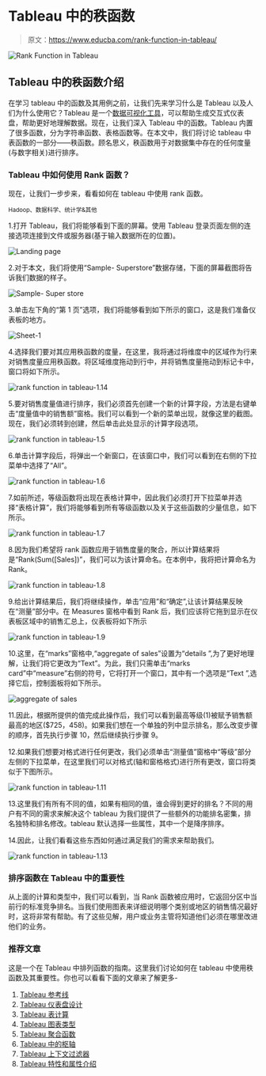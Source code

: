 # Tableau 中的秩函数

> 原文：<https://www.educba.com/rank-function-in-tableau/>

![Rank Function in Tableau](img/36063670d430335b028ac7b7c362eb2f.png)



## Tableau 中的秩函数介绍

在学习 tableau 中的函数及其用例之前，让我们先来学习什么是 Tableau 以及人们为什么使用它？Tableau 是一个[数据可视化工具](https://www.educba.com/data-visualization-tools/)，可以帮助生成交互式仪表盘，帮助更好地理解数据。现在，让我们深入 Tableau 中的函数。Tableau 内置了很多函数，分为字符串函数、表格函数等。在本文中，我们将讨论 tableau 中表函数的一部分——秩函数。顾名思义，秩函数用于对数据集中存在的任何度量(与数字相关)进行排序。

### Tableau 中如何使用 Rank 函数？

现在，让我们一步步来，看看如何在 tableau 中使用 rank 函数。

<small>Hadoop、数据科学、统计学&其他</small>

1.打开 Tableau，我们将能够看到下面的屏幕。使用 Tableau 登录页面左侧的连接选项连接到文件或服务器(基于输入数据所在的位置)。

![Landing page](img/b7bfceb8777da011a2cd1a320fc1b810.png)



2.对于本文，我们将使用“Sample- Superstore”数据存储，下面的屏幕截图将告诉我们数据的样子。

![Sample- Super store](img/260389fcc426e4b9fec72ee8f18d4047.png)



3.单击左下角的“第 1 页”选项，我们将能够看到如下所示的窗口，这是我们准备仪表板的地方。

![Sheet-1](img/6c5cf10be4f2b7a2902af5624a37691d.png)



4.选择我们要对其应用秩函数的度量，在这里，我将通过将维度中的区域作为行来对销售度量应用秩函数。将区域维度拖动到行中，并将销售度量拖动到标记卡中，窗口将如下所示。

![rank function in tableau-1.14](img/90a4b59b5a60b0d22e753d85be61a750.png)



5.要对销售度量值进行排序，我们必须首先创建一个新的计算字段，方法是右键单击“度量值中的销售额”窗格。我们可以看到一个新的菜单出现，就像这里的截图。现在，我们必须转到创建，然后单击此处显示的计算字段选项。

![rank function in tableau-1.5](img/070afde0aeb14358ea8fe3e7eff6cacf.png)



6.单击计算字段后，将弹出一个新窗口，在该窗口中，我们可以看到在右侧的下拉菜单中选择了“All”。

![rank function in tableau-1.6](img/bf8465991b34aee95a9b85cb87cc3ce4.png)



7.如前所述，等级函数将出现在表格计算中，因此我们必须打开下拉菜单并选择“表格计算”，我们将能够看到所有等级函数以及关于这些函数的少量信息，如下所示。

![rank function in tableau-1.7](img/4d671398dd6e3007292579cfa31924c5.png)



8.因为我们希望将 rank 函数应用于销售度量的聚合，所以计算结果将是“Rank(Sum([Sales])”，我们可以为该计算命名。在本例中，我将把计算命名为 Rank。

![rank function in tableau-1.8](img/2b8d6dc1715dcdeebe1641cb8246ca43.png)



9.给出计算结果后，我们将继续操作，单击“应用”和“确定”,让该计算结果反映在“测量”部分中。在 Measures 窗格中看到 Rank 后，我们应该将它拖到显示在仪表板区域中的销售汇总上，仪表板将如下所示

![rank function in tableau-1.9](img/56fae65e455b3fdf4548933e31c50d5c.png)



10.这里，在“marks”窗格中,“aggregate of sales”设置为“details ”,为了更好地理解，让我们将它更改为“Text”。为此，我们只需单击“marks card”中“measure”右侧的符号，它将打开一个窗口，其中有一个选项是“Text ”,选择它后，控制面板将如下所示。

![aggregate of sales](img/6d4cf9b45c7076110d42542f411d470e.png)



11.因此，根据所提供的值完成此操作后，我们可以看到最高等级(1)被赋予销售额最高的地区($725，458)。如果我们想在一个单独的列中显示排名，那么改变步骤的顺序，首先执行步骤 10，然后继续执行步骤 9。

12.如果我们想要对格式进行任何更改，我们必须单击“测量值”窗格中“等级”部分左侧的下拉菜单，在这里我们可以对格式(轴和窗格格式)进行所有更改，窗口将类似于下图所示。

![rank function in tableau-1.11](img/c6f68c43b71217fcf7ae3bd944d0ec2a.png)



13.这里我们有所有不同的值，如果有相同的值，谁会得到更好的排名？不同的用户有不同的需求来解决这个 tableau 为我们提供了一些额外的功能排名密集，排名独特和排名修改。tableau 默认选择一些属性，其中一个是降序排序。

14.因此，让我们看看这些东西如何通过满足我们的需求来帮助我们。

![rank function in tableau-1.13](img/3dddc770803f2457927432be6cd7369b.png)



### 排序函数在 Tableau 中的重要性

从上面的计算和类型中，我们可以看到，当 Rank 函数被应用时，它返回分区中当前行的标准竞争排名。当我们使用图表来详细说明哪个类别或地区的销售情况最好时，这将非常有帮助。有了这些见解，用户或业务主管将知道他们必须在哪里改进他们的业务。

### 推荐文章

这是一个在 Tableau 中排列函数的指南。这里我们讨论如何在 tableau 中使用秩函数及其重要性。你也可以看看下面的文章来了解更多-

1.  [Tableau 参考线](https://www.educba.com/tableau-reference-lines/)
2.  [Tableau 仪表盘设计](https://www.educba.com/tableau-dashboard-design/)
3.  [Tableau 表计算](https://www.educba.com/tableau-table-calculation/)
4.  [Tableau 图表类型](https://www.educba.com/tableau-chart-types/)
5.  [Tableau 聚合函数](https://www.educba.com/tableau-aggregate-functions/)
6.  [Tableau 中的枢轴](https://www.educba.com/pivot-in-tableau/)
7.  [Tableau 上下文过滤器](https://www.educba.com/tableau-context-filter/)
8.  [Tableau 特性和属性介绍](https://www.educba.com/tableau-new-features/)





